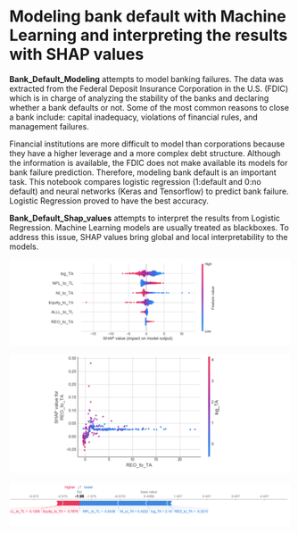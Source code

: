 # Modeling bank default with Machine Learning and interpreting the results with SHAP values

**Bank_Default_Modeling** attempts to model banking failures. The data was extracted from the Federal Deposit Insurance Corporation in the U.S. (FDIC) which is in charge of analyzing the stability of the banks and declaring whether a bank defaults or not. Some of the most common reasons to close a bank include: capital inadequacy, violations of financial rules, and management failures.

Financial institutions are more difficult to model than corporations because they have a higher leverage and a more complex debt structure. Although the information is available, the FDIC does not make available its models for bank failure prediction. Therefore, modeling bank default is an important task. This notebook compares logistic regression (1:default and 0:no default) and neural networks (Keras and Tensorflow) to predict bank failure. Logistic Regression proved to have the best accuracy.

**Bank_Default_Shap_values** attempts to interpret the results from Logistic Regression. Machine Learning models are usually treated as blackboxes. To address this issue, SHAP values bring global and local interpretability to the models. 

![Global interpretability: Shap Summary](Shap_summary_plot.png)

![Local interpretability: Dependence plot](dependence_plot.png)

![Local interpretability: individual prediction](individual_prediction.png)

